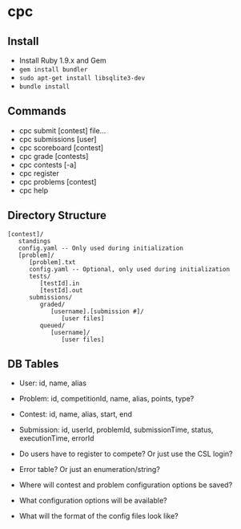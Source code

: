 # cpc

## Install

* Install Ruby 1.9.x and Gem
* `gem install bundler`
* `sudo apt-get install libsqlite3-dev`
* `bundle install`

## Commands
* cpc submit [contest] file...
* cpc submissions [user]
* cpc scoreboard [contest]
* cpc grade [contests]
* cpc contests [-a]
* cpc register
* cpc problems [contest]
* cpc help

## Directory Structure
```
[contest]/
   standings
   config.yaml -- Only used during initialization
   [problem]/
      [problem].txt
      config.yaml -- Optional, only used during initialization
      tests/
         [testId].in
         [testId].out
      submissions/
         graded/
            [username].[submission #]/
               [user files]
         queued/
            [username]/
               [user files]

```


## DB Tables
* User: id, name, alias
* Problem: id, competitionId, name, alias, points, type?
* Contest: id, name, alias, start, end
* Submission: id, userId, problemId, submissionTime, status, executionTime, errorId


* Do users have to register to compete? Or just use the CSL login?
* Error table? Or just an enumeration/string?
* Where will contest and problem configuration options be saved?
* What configuration options will be available?
* What will the format of the config files look like?
